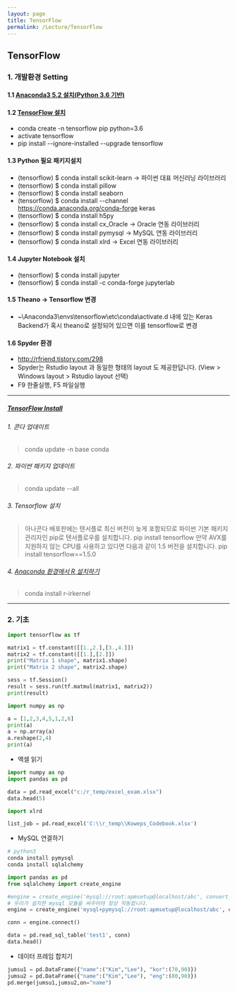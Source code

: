 ```yaml
---
layout: page
title: TensorFlow
permalink: /Lecture/TensorFlow
---
```


## TensorFlow
### 1. 개발환경 Setting
#### 1.1 [Anaconda3 5.2 설치(Python 3.6 기반)](https://www.anaconda.com/download/#windows)
#### 1.2 [TensorFlow 설치](https://www.tensorflow.org/install/install_windows)
* conda create -n tensorflow pip python=3.6
* activate tensorflow
* pip install --ignore-installed --upgrade tensorflow 
#### 1.3 Python 필요 패키지설치
* (tensorflow) $ conda install scikit-learn → 파이썬 대표 머신러닝 라이브러리
* (tensorflow) $ conda install pillow
* (tensorflow) $ conda install seaborn
* (tensorflow) $ conda install --channel https://conda.anaconda.org/conda-forge keras
* (tensorflow) $ conda install h5py
* (tensorflow) $ conda install cx_Oracle → Oracle 연동 라이브러리
* (tensorflow) $ conda install pymysql   → MySQL 연동 라이브러리
* (tensorflow) $ conda install xlrd      → Excel 연동 라이브러리

#### 1.4 Jupyter Notebook 설치
* (tensorflow) $ conda install jupyter
* (tensorflow) $ conda install -c conda-forge jupyterlab

#### 1.5 Theano -> Tensorflow 변경
* ~\Anaconda3\envs\tensorflow\etc\conda\activate.d 내에 있는 Keras Backend가 혹시
theano로 설정되어 있으면 이를 tensorflow로 변경
#### 1.6 Spyder 환경
* http://rfriend.tistory.com/298
* Spyder는 Rstudio layout 과 동일한 형태의 layout 도 제공한답니다. (View > Windows layout > Rstudio layout 선택)
* F9 한줄실행, F5 파일실행

---

##### [TensorFlow Install](https://tensorflow.blog/윈도우즈에-아나콘다-텐서플로우-설치하기/)

###### 1. 콘다 업데이트

> conda update -n base conda

###### 2. 파이썬 패키지 업데이트

> conda update --all

###### 3. Tensorflow 설치

> 아나콘다 배포판에는 텐서플로 최신 버전이 늦게 포함되므로 파이썬 기본 패키지 관리자인 pip로 텐서플로우를 설치합니다.
> pip install tensorflow
> 만약 AVX를 지원하지 않는 CPU를 사용하고 있다면 다음과 같이 1.5 버전을 설치합니다.
> pip install tensorflow==1.5.0

###### 4. [Anaconda 환경에서 R 설치하기](http://yahwang.tk/posts/27)

> conda install r-irkernel

---

### 2. 기초
```python
import tensorflow as tf

matrix1 = tf.constant([[1.,2.],[3.,4.]])
matrix2 = tf.constant([[1.],[2.]])
print("Matrix 1 shape", matrix1.shape)
print("Matrix 2 shape", matrix2.shape)

sess = tf.Session()
result = sess.run(tf.matmul(matrix1, matrix2))
print(result)
```

```python
import numpy as np

a = [1,2,3,4,5,1,2,6]
print(a)
a = np.array(a)   
a.reshape(2,4)
print(a)
```
* 엑셀 읽기

```python
import numpy as np
import pandas as pd

data = pd.read_excel("c:/r_temp/excel_exam.xlsx")
data.head(5)

import xlrd

list_job = pd.read_excel('C:\\r_temp\\Koweps_Codebook.xlsx')
```

* MySQL 연결하기

```python
# python3
conda install pymysql
conda install sqlalchemy

import pandas as pd
from sqlalchemy import create_engine

#engine = create_engine('mysql://root:apmsetup@localhost/abc', convert_unicode=True)
# 우리가 설치한 mysql 모듈을 써주어야 정상 작동합니다.
engine = create_engine('mysql+pymysql://root:apmsetup@localhost/abc', convert_unicode=True)

conn = engine.connect()

data = pd.read_sql_table('test1', conn)
data.head()
```

* 데이터 프레임 합치기

```python
jumsu1 = pd.DataFrame({"name":("Kim","Lee"), "kor":(70,90)})
jumsu2 = pd.DataFrame({"name":("Kim","Lee"), "eng":(80,90)})
pd.merge(jumsu1,jumsu2,on="name")
```
